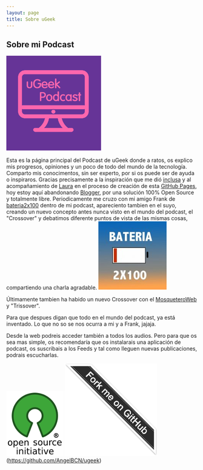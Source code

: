 ```yaml
---
layout: page
title: Sobre uGeek
---
```

## Sobre mi Podcast

![ugeek](img/ugeek_250p.png)

Esta es la página principal del Podcast de uGeek donde a ratos, os explico mis progresos, opiniones y un poco de todo del mundo de la tecnología. Comparto mis conocimentos, sin ser experto, por si os puede ser de ayuda o inspiraros.
Gracias precisamente a la inspiración que me dió [inclusa](https://github.com/inclusa) y al acompañamiento de [Laura](https://github.com/lormez16) en el proceso de creación de esta [GitHub Pages](https://pages.github.com/), hoy estoy aquí abandonando [Blogger](https://www.blogger.com), por una solución 100% Open Source y totalmente libre.
Periodicamente me cruzo con mi amigo Frank de [bateria2x100](https://feedpress.me/bateria2x100) dentro de mi podcast, apareciento tambien en el suyo, creando un nuevo concepto antes nunca visto en el mundo del podcast, el "Crossover" y debatimos diferente puntos de vista de las mismas cosas, compartiendo una charla agradable.
![Bateria2x100](img/bateria2x100.jpg)

Últimamente tambien ha habido un nuevo Crossover con el [MosqueteroWeb](https://www.spreaker.com/user/8370551/episodes/feed) y "Trissover".

Para que despues digan que todo en el mundo del podcast, ya está inventado. Lo que no so se nos ocurra a mi y a Frank, jajaja.

Desde la web podreis acceder también a todos los audios. Pero para que os sea mas simple, os recomendaría que os instalarais una aplicación de podcast, os suscribais a los Feeds y tal como lleguen nuevas publicaciones, podrais escucharlas.

![os](img/os.png)
![forkme](img/forkme.png)(https://github.com/AngelBCN/ugeek)
